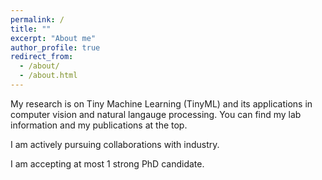 ```yaml
---
permalink: /
title: ""
excerpt: "About me"
author_profile: true
redirect_from: 
  - /about/
  - /about.html
---
```



My research is on Tiny Machine Learning (TinyML) and its applications in computer vision and natural langauge processing. You can find my lab information and my publications at the top. 

I am actively pursuing collaborations with industry.

I am accepting at most 1 strong PhD candidate.
